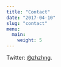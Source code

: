 ```yaml
---
title: "Contact"
date: "2017-04-10"
slug: "contact"
menu: 
  main:
    weight: 5
---
```


Twitter: [@zhzhng](https://twitter.com/zhzhng).